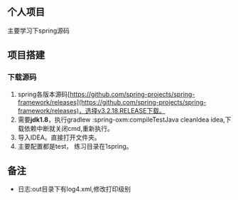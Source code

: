 
## 个人项目
主要学习下spring源码

## 项目搭建
### 下载源码 ### 
1. spring各版本源码[https://github.com/spring-projects/spring-framework/releases](https://github.com/spring-projects/spring-framework/releases)，选择v3.2.18.RELEASE下载。
2. 需要**jdk1.8**，执行gradlew :spring-oxm:compileTestJava cleanIdea idea,下载依赖中断就关闭cmd,重新执行。
3. 导入IDEA。直接打开文件夹。
5. 主要配置都是test， 练习目录在1spring。

## 备注 ##

- 日志:out目录下有log4.xml,修改打印级别
